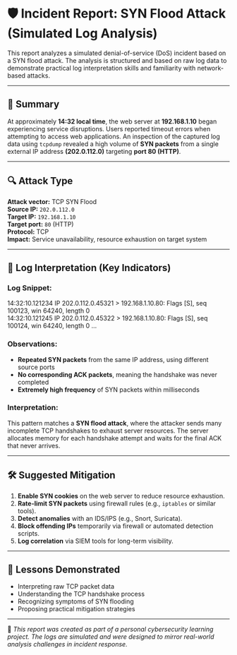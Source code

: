 # 🛡️ Incident Report: SYN Flood Attack (Simulated Log Analysis)

This report analyzes a simulated denial-of-service (DoS) incident based on a SYN flood attack. The analysis is structured and based on raw log data to demonstrate practical log interpretation skills and familiarity with network-based attacks.

---

## 📘 Summary

At approximately **14:32 local time**, the web server at **192.168.1.10** began experiencing service disruptions. Users reported timeout errors when attempting to access web applications. An inspection of the captured log data using `tcpdump` revealed a high volume of **SYN packets** from a single external IP address **(202.0.112.0)** targeting **port 80 (HTTP)**.

---

## 🔍 Attack Type

**Attack vector:** TCP SYN Flood  
**Source IP:** `202.0.112.0`  
**Target IP:** `192.168.1.10`  
**Target port:** `80` (HTTP)  
**Protocol:** TCP  
**Impact:** Service unavailability, resource exhaustion on target system

---

## 🧪 Log Interpretation (Key Indicators)

### Log Snippet:

14:32:10.121234 IP 202.0.112.0.45321 > 192.168.1.10.80: Flags [S], seq 100123, win 64240, length 0  
14:32:10.121245 IP 202.0.112.0.45322 > 192.168.1.10.80: Flags [S], seq 100124, win 64240, length 0
...


### Observations:
- **Repeated SYN packets** from the same IP address, using different source ports
- **No corresponding ACK packets**, meaning the handshake was never completed
- **Extremely high frequency** of SYN packets within milliseconds

### Interpretation:
This pattern matches a **SYN flood attack**, where the attacker sends many incomplete TCP handshakes to exhaust server resources. The server allocates memory for each handshake attempt and waits for the final ACK that never arrives.

---

## 🛠️ Suggested Mitigation

1. **Enable SYN cookies** on the web server to reduce resource exhaustion.
2. **Rate-limit SYN packets** using firewall rules (e.g., `iptables` or similar tools).
3. **Detect anomalies** with an IDS/IPS (e.g., Snort, Suricata).
4. **Block offending IPs** temporarily via firewall or automated detection scripts.
5. **Log correlation** via SIEM tools for long-term visibility.

---

## 🎯 Lessons Demonstrated

- Interpreting raw TCP packet data
- Understanding the TCP handshake process
- Recognizing symptoms of SYN flooding
- Proposing practical mitigation strategies

---

📝 *This report was created as part of a personal cybersecurity learning project. The logs are simulated and were designed to mirror real-world analysis challenges in incident response.*

